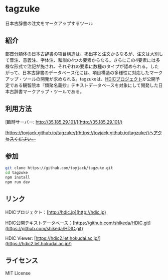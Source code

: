 # tagzuke

日本古辞書の注文をマークアップするツール

## 紹介

部首分類体の日本古辞書の項目構造は、掲出字と注文からなるが、注文は大別して音注、意義注、字体注、和訓の4つの要素からなる。さらにこの4要素には多様な形式で注記が施され、それぞれの要素に数種のタイプが認められる。したがって、日本古辞書のデータベース化には、項目構造の多様性に対応したマークアップ・ツールの開発が求められる。tagzukeは、[HDICプロジェクト](http://hdic.jp)が公開予定である観智院本『類聚名義抄』テキストデータベースを対象にして開発した日本古辞書マークアップ・ツールである。

## 利用方法

[臨時サーバー: http://35.185.29.101/](http://35.185.29.101/)

~~[https://toyjack.github.io/tagzuke/](https://toyjack.github.io/tagzuke/)へアクセスください。~~

## 参加

```bash
git clone https://github.com/toyjack/tagzuke.git
cd tagzuke
npm install
npm run dev
```

## リンク

HDICプロジェクト：[http://hdic.jp](http://hdic.jp)

HDIC公開テキストデータベース：[https://github.com/shikeda/HDIC.git](https://github.com/shikeda/HDIC.git)

HDIC Viewer: [https://hdic2.let.hokudai.ac.jp/](https://hdic2.let.hokudai.ac.jp/)

## ライセンス

MIT License
